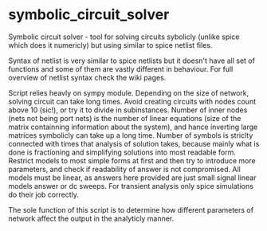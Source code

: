 # symbolic_circuit_solver
Symbolic circuit solver - tool for solving circuits sybolicly (unlike spice which does it numericly) but using similar to spice netlist files.

Syntax of netlist is very similar to spice netlists but it doesn't have all set of functions and some of them are vastly different in behaviour. For full overview of netlist syntax check the wiki pages.

Script relies heavly on sympy module. Depending on the size of network, solving circuit can take long times. Avoid creating circuits with nodes count above 10 (sic!), or try it to divide in subinstances. Number of inner nodes (nets not being port nets) is the number of linear equations (size of the matrix containning information about the system), and hance inverting large matrices symbolicly can take up a long time. Number of symbols is striclty connected with times that analysis of solution takes, because mainly what is done is fractioning and simplifying solutions into most readable form. Restrict models to most simple forms at first and then try to introduce more parameters, and check if readability of answer is not compromised. All models must be linear, as answers here provided are just small signal linear models answer or dc sweeps. For transient analysis only spice simulations do their job correctly.

The sole function of this script is to determine how different parameters of network affect the output in the analyticly manner.
